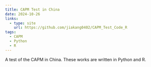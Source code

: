 ```yaml
---
title: CAPM Test in China
date: 2024-10-26
links:
  - type: site
    url: https://github.com/jiakang0402/CAPM_Test_Code_R
tags:
  - CAPM
  - Python
  - R
---
```


A test of the CAPM in China. These works are written in Python and R.

<!--more-->
